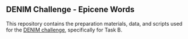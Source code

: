 ## DENIM Challenge - Epicene Words

This repository contains the preparation materials, data, and scripts used for the [DENIM challenge](https://github.com/argentina-res/stereo_check), specifically for Task B.
